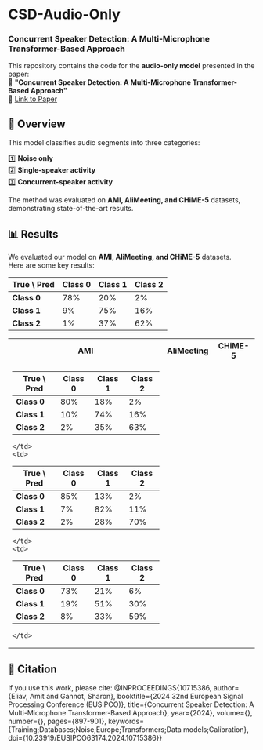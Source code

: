 # CSD-Audio-Only
### Concurrent Speaker Detection: A Multi-Microphone Transformer-Based Approach

This repository contains the code for the **audio-only model** presented in the paper:  
📄 **"Concurrent Speaker Detection: A Multi-Microphone Transformer-Based Approach"**  
🔗 [Link to Paper](https://ieeexplore.ieee.org/document/10715386)  

## 📌 Overview
This model classifies audio segments into three categories:

1️⃣ **Noise only**  
2️⃣ **Single-speaker activity**  
3️⃣ **Concurrent-speaker activity**  

The method was evaluated on **AMI, AliMeeting, and CHiME-5** datasets, demonstrating state-of-the-art results.  



## 📊 Results  
We evaluated our model on **AMI, AliMeeting, and CHiME-5** datasets.  
Here are some key results:

| True \ Pred | Class 0 | Class 1 | Class 2 |
|------------|---------|---------|---------|
| **Class 0** | 78%    | 20%    | 2%    |
| **Class 1** | 9%    | 75%    | 16%   |
| **Class 2** | 1%    | 37%    | 62%   |

<table>
  <tr>
    <th>AMI</th>
    <th>AliMeeting</th>
    <th>CHiME-5</th>
  </tr>
  <tr>
    <td>

| True \ Pred | Class 0 | Class 1 | Class 2 |
|------------|---------|---------|---------|
| **Class 0** | 80%    | 18%    | 2%    |
| **Class 1** | 10%    | 74%    | 16%   |
| **Class 2** | 2%    | 35%    | 63%   |

    </td>
    <td>

| True \ Pred | Class 0 | Class 1 | Class 2 |
|------------|---------|---------|---------|
| **Class 0** | 85%    | 13%    | 2%    |
| **Class 1** | 7%    | 82%    | 11%   |
| **Class 2** | 2%    | 28%    | 70%   |

    </td>
    <td>

| True \ Pred | Class 0 | Class 1 | Class 2 |
|------------|---------|---------|---------|
| **Class 0** | 73%    | 21%    | 6%    |
| **Class 1** | 19%    | 51%    | 30%   |
| **Class 2** | 8%    | 33%    | 59%   |

    </td>
  </tr>
</table>

## 📄 Citation  
If you use this work, please cite:
@INPROCEEDINGS{10715386,
  author={Eliav, Amit and Gannot, Sharon},
  booktitle={2024 32nd European Signal Processing Conference (EUSIPCO)}, 
  title={Concurrent Speaker Detection: A Multi-Microphone Transformer-Based Approach}, 
  year={2024},
  volume={},
  number={},
  pages={897-901},
  keywords={Training;Databases;Noise;Europe;Transformers;Data models;Calibration},
  doi={10.23919/EUSIPCO63174.2024.10715386}}

